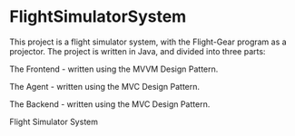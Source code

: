 # FlightSimulatorSystem
This project is a flight simulator system, with the Flight-Gear program as a projector. 
The project is written in Java, and divided into three parts:


The Frontend - written using the MVVM Design Pattern.

The Agent - written using the MVC Design Pattern.

The Backend - written using the MVC Design Pattern.


 Flight Simulator System
